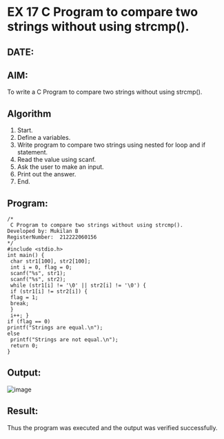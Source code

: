 # EX 17 C Program to compare two strings without using strcmp().
## DATE:
## AIM:
To write a C Program to compare two strings without using strcmp().

## Algorithm
     
1. Start.
2. Define a variables.
3. Write program to compare two strings using nested for loop and if statement.
4. Read the value using scanf.
5. Ask the user to make an input.
6. Print out the answer.
7. End.

## Program:
```
/*
 C Program to compare two strings without using strcmp().
Developed by: Mukilan B
RegisterNumber:  212222060156
*/
#include <stdio.h>
int main() {
 char str1[100], str2[100];
 int i = 0, flag = 0;
 scanf("%s", str1);
 scanf("%s", str2);
 while (str1[i] != '\0' || str2[i] != '\0') {
 if (str1[i] != str2[i]) {
 flag = 1;
 break;
 }
 i++; } 
if (flag == 0) 
printf("Strings are equal.\n");
else
 printf("Strings are not equal.\n");
 return 0;
}
```

## Output:

![image](https://github.com/user-attachments/assets/d83f9a14-f8a5-4bbc-a59d-51f6047831b3)

## Result:
Thus the program was executed and the output was verified successfully.
